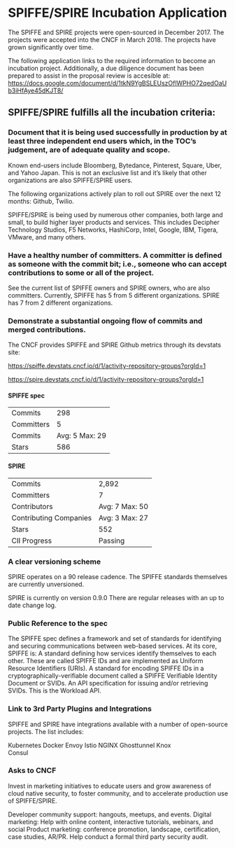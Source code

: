 # SPIFFE/SPIRE Incubation Application

The SPIFFE and SPIRE projects were open-sourced in December 2017. The projects were accepted into the CNCF in March 2018. The projects have grown significantly over time.

The following application links to the required information to become an incubation project. Additionally, a due diligence document has been prepared to assist in the proposal review is accesible at: https://docs.google.com/document/d/1tkN9YgBSLEUszOflWPHO72qedOaUb3iHfAye45dKJT8/


## SPIFFE/SPIRE fulfills all the incubation criteria:
### Document that it is being used successfully in production by at least three independent end users which, in the TOC’s judgement, are of adequate quality and scope.

Known end-users include Bloomberg, Bytedance, Pinterest, Square, Uber, and Yahoo Japan. This is not an exclusive list and it’s likely that other organizations are also SPIFFE/SPIRE users.

The following organizations actively plan to roll out SPIRE over the next 12 months: Github, Twilio.
 
SPIFFE/SPIRE is being used by numerous other companies, both large and small, to build higher layer products and services. This includes Decipher Technology Studios, F5 Networks, HashiCorp, Intel, Google, IBM, Tigera, VMware, and many others.

### Have a healthy number of committers. A committer is defined as someone with the commit bit; i.e., someone who can accept contributions to some or all of the project.

See the current list of SPIFFE owners and SPIRE owners, who are also committers. Currently, SPIFFE has 5 from 5 different organizations. SPIRE has 7 from 2 different organizations.

### Demonstrate a substantial ongoing flow of commits and merged contributions.

The CNCF provides SPIFFE and SPIRE Github metrics through its devstats site: 

https://spiffe.devstats.cncf.io/d/1/activity-repository-groups?orgId=1

https://spire.devstats.cncf.io/d/1/activity-repository-groups?orgId=1

#### SPIFFE spec

|            |         |
|------------|---------|
| Commits    | 298     |
| Committers | 5       |
| Commits    | Avg: 5 Max: 29 |
| Stars      | 586     |



#### SPIRE

|                        |                |
|------------------------|----------------|
| Commits                | 2,892          |
| Committers             | 7              |
| Contributors           | Avg: 7 Max: 50 |
| Contributing Companies | Avg: 3 Max: 27 |
| Stars                  | 552            |
| CII Progress           | Passing        |

### A clear versioning scheme

SPIRE operates on a 90 release cadence. The SPIFFE standards themselves are currently unversioned.

SPIRE is currently on version 0.9.0 There are regular releases with an up to date change log. 

### Public Reference to the spec

The SPIFFE spec defines a framework and set of standards for identifying and securing communications between web-based services. At its core, SPIFFE is:
A standard defining how services identify themselves to each other. These are called SPIFFE IDs and are implemented as Uniform Resource Identifiers (URIs).
A standard for encoding SPIFFE IDs in a cryptographically-verifiable document called a SPIFFE Verifiable Identity Document or SVIDs.
An API specification for issuing and/or retrieving SVIDs. This is the Workload API.

### Link to 3rd Party Plugins and Integrations

SPIFFE and SPIRE have integrations available with a number of open-source projects. The list includes:

Kubernetes
Docker
Envoy
Istio
NGINX
Ghosttunnel
Knox	
Consul

### Asks to CNCF

Invest in marketing initiatives to educate users and grow awareness of cloud native security, to foster community, and to accelerate production use of SPIFFE/SPIRE.

Developer community support: hangouts, meetups, and events.
Digital marketing: Help with online content, interactive tutorials, webinars, and social
Product marketing: conference promotion, landscape, certification, case studies, AR/PR.
Help conduct a formal third party security audit.  
